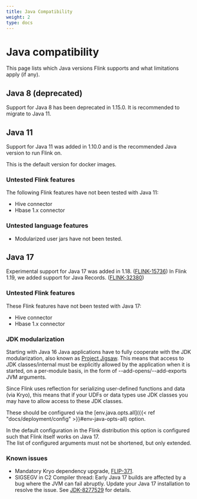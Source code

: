 ```yaml
---
title: Java Compatibility
weight: 2
type: docs
---
```

<!--
Licensed to the Apache Software Foundation (ASF) under one
or more contributor license agreements.  See the NOTICE file
distributed with this work for additional information
regarding copyright ownership.  The ASF licenses this file
to you under the Apache License, Version 2.0 (the
"License"); you may not use this file except in compliance
with the License.  You may obtain a copy of the License at

  http://www.apache.org/licenses/LICENSE-2.0

Unless required by applicable law or agreed to in writing,
software distributed under the License is distributed on an
"AS IS" BASIS, WITHOUT WARRANTIES OR CONDITIONS OF ANY
KIND, either express or implied.  See the License for the
specific language governing permissions and limitations
under the License.
-->

# Java compatibility

This page lists which Java versions Flink supports and what limitations apply (if any).

## Java 8 (deprecated)

Support for Java 8 has been deprecated in 1.15.0.
It is recommended to migrate to Java 11.

## Java 11

Support for Java 11 was added in 1.10.0 and is the recommended Java version to run Flink on.

This is the default version for docker images.

### Untested Flink features

The following Flink features have not been tested with Java 11:

* Hive connector
* Hbase 1.x connector

### Untested language features

* Modularized user jars have not been tested.

## Java 17

Experimental support for Java 17 was added in 1.18. ([FLINK-15736](https://issues.apache.org/jira/browse/FLINK-15736))
In Flink 1.19, we added support for Java Records. ([FLINK-32380](https://issues.apache.org/jira/browse/FLINK-32380))

### Untested Flink features

These Flink features have not been tested with Java 17:

* Hive connector
* Hbase 1.x connector

### JDK modularization

Starting with Java 16 Java applications have to fully cooperate with the JDK modularization, also known as [Project Jigsaw](https://openjdk.org/projects/jigsaw/).
This means that access to JDK classes/internal must be explicitly allowed by the application when it is started, on a per-module basis, in the form of --add-opens/--add-exports JVM arguments.

Since Flink uses reflection for serializing user-defined functions and data (via Kryo), this means that if your UDFs or data types use JDK classes you may have to allow access to these JDK classes.

These should be configured via the [env.java.opts.all]({{< ref "docs/deployment/config" >}}#env-java-opts-all) option.

In the default configuration in the Flink distribution this option is configured such that Flink itself works on Java 17.  
The list of configured arguments must not be shortened, but only extended.

### Known issues

* Mandatory Kryo dependency upgrade, [FLIP-371](https://cwiki.apache.org/confluence/display/FLINK/FLIP-317%3A+Upgrade+Kryo+from+2.24.0+to+5.5.0).
* SIGSEGV in C2 Compiler thread: Early Java 17 builds are affected by a bug where the JVM can fail abruptly. Update your Java 17 installation to resolve the issue. See [JDK-8277529](https://bugs.openjdk.org/browse/JDK-8277529) for details.
